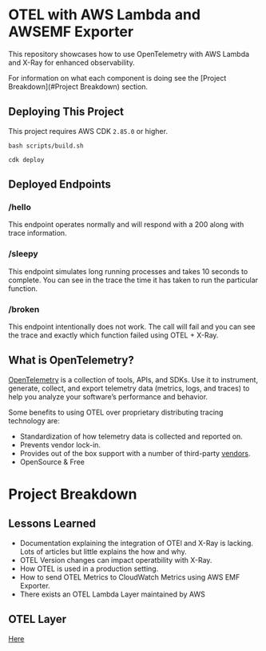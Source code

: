 # OTEL with AWS Lambda and AWSEMF Exporter

This repository showcases how to use OpenTelemetry with AWS Lambda and X-Ray for enhanced observability.

For information on what each component is doing see the [Project Breakdown](#Project Breakdown) section.

## Deploying This Project

This project requires AWS CDK `2.85.0` or higher. 

```bash scripts/build.sh```

```cdk deploy```

## Deployed Endpoints

### /hello
This endpoint operates normally and will respond with a 200 along with trace information.

### /sleepy
This endpoint simulates long running processes and takes 10 seconds to complete. You can 
see in the trace the time it has taken to run the particular function.

### /broken
This endpoint intentionally does not work. The call will fail and you can see the trace and exactly which 
function failed using OTEL + X-Ray. 

## What is OpenTelemetry?

[OpenTelemetry](https://opentelemetry.io/) is a collection of tools, APIs, and SDKs. Use it to instrument, generate, collect, and export telemetry data (metrics, logs, and traces) to help you analyze your software’s performance and behavior.

Some benefits to using OTEL over proprietary distributing tracing technology are:

- Standardization of how telemetry data is collected and reported on.
- Prevents vendor lock-in. 
- Provides out of the box support with a number of third-party [vendors](https://opentelemetry.io/ecosystem/vendors/).
- OpenSource & Free

# Project Breakdown

## Lessons Learned

- Documentation explaining the integration of OTEl and X-Ray is lacking. Lots of articles but little explains the how and why.
- OTEL Version changes can impact operatbility with X-Ray.
- How OTEL is used in a production setting.
- How to send OTEL Metrics to CloudWatch Metrics using AWS EMF Exporter.
- There exists an OTEL Lambda Layer maintained by AWS

## OTEL Layer

[Here](./infrastructure/spenco.py#L91)
